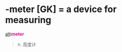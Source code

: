 # -meter [GK] = a device for measuring

[alt](_alt_.md)i<b style="color: #C71585;">meter</b>
> n. 高度计